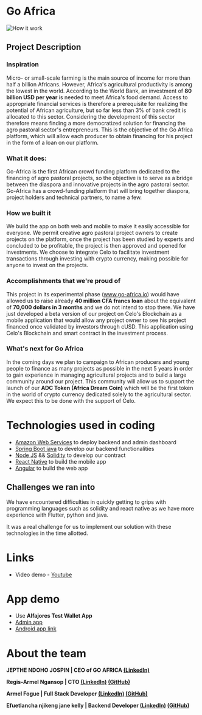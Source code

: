 
# Go Africa
![How it work](http://learning.go-africa.io/wp-content/uploads/2021/11/How-it-works2.png)

## Project Description

### Inspiration
Micro- or small-scale farming is the main source of income for more than half a billion Africans. However, Africa's agricultural productivity is among the lowest in the world. According to the World Bank, an investment of **80 billion USD per year** is needed to meet Africa's food demand. Access to appropriate financial services is therefore a prerequisite for realizing the potential of African agriculture, but so far less than 3% of bank credit is allocated to this sector. Considering the development of this sector therefore means finding a more democratized solution for financing the agro pastoral sector's entrepreneurs. This is the objective of the Go Africa platform, which will allow each producer to obtain financing for his project in the form of a loan on our platform.

### What it does:
Go-Africa is the first African crowd funding platform dedicated to the financing of agro pastoral projects, so the objective is to serve as a bridge between the diaspora and innovative projects in the agro pastoral sector. Go-Africa has a crowd-funding platform that will bring together diaspora, project holders and technical partners, to name a few.

### How we built it
We build the app on both web and mobile to make it easily accessible for everyone. We permit creative agro pastoral project owners to create projects on the platform, once the project has been studied by experts and concluded to be profitable, the project is then approved and opened for investments. We choose to integrate Celo to facilitate investment transactions through investing with crypto currency, making possible for anyone to invest on the projects.

### Accomplishments that we're proud of
This project in its experimental phase (www.go-africa.io) would have allowed us to raise already **40 million CFA francs loan** about the equivalent of **70,000 dollars in 3 months** and we do not intend to stop there. We have just developed a beta version of our project on Celo's Blockchain as a mobile application that would allow any project owner to see his project financed once validated by investors through cUSD. This application using Celo's Blockchain and smart contract in the investment process.

### What's next for Go Africa
In the coming days we plan to campaign to African producers and young people to finance as many projects as possible in the next 5 years in order to gain experience in managing agricultural projects and to build a large community around our project. This community will allow us to support the launch of our **ADC Token (Africa Dream Coin)** which will be the first token in the world of crypto currency dedicated solely to the agricultural sector. We expect this to be done with the support of Celo.

# Technologies used in coding

- [Amazon Web Services](https://aws.amazon.com/) to deploy backend and admin dashboard
- [Spring Boot java](https://spring.io/projects/spring-boot) to develop our backend functionalities
- [Node JS](https://nodejs.org/) && [Solidity](https://docs.soliditylang.org/) to develop our contract
- [React Native](https://reactnative.dev/) to build the mobile app
- [Angular](https://angular.io/) to build the web app

## Challenges we ran into

We have encountered difficulties in quickly getting to grips with programming languages such as solidity and react native as we have more experience with Flutter, python and java.

It was a real challenge for us to implement our solution with these technologies in the time allotted.

# Links
- Video demo - [Youtube](https://youtu.be/wsZ3WBWEU3U)

# App demo

- Use **Alfajores Test Wallet App** 
- [Admin app](https://celo-contract.go-africa.io/admin)
- [Android app link](https://exp-shell-app-assets.s3.us-west-1.amazonaws.com/android/%40flashelperz/go-africa-mobile-4c9cb7b18ddf48e5a8ba53444c51ee47-signed.apk)

# About the team

**JEPTHE NDOHO JOSPIN | CEO of GO AFRICA [(LinkedIn)](https://www.linkedin.com/in/jepthe-ndoho-261b9b178)**

**Regis-Armel Ngansop | CTO [(LinkedIn)](http://linkedin.com/in/miguengansop/) [(GitHub)](https://github.com/miguelngansop)**

**Armel Fogue | Full Stack Developer [(LinkedIn)](https://www.linkedin.com/in/steriam-armel/) [(GitHub)](https://github.com/flashelperz)**

**Efuetlancha njikeng jane kelly | Backend Developer [(LinkedIn)](https://www.linkedin.com/in/jane-kelly-efuet-b7423a167/) [(GitHub)](https://github.com/Rakeally)**


